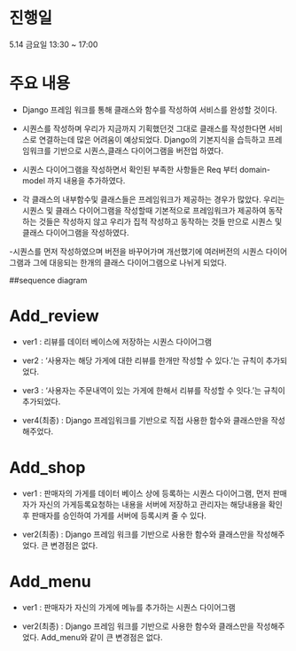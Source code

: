 # 진행일

5.14 금요일 13:30 ~ 17:00


# 주요 내용

- Django 프레임 워크를 통해 클래스와 함수를 작성하여 서비스를 완성할 것이다.

- 시퀀스를 작성하며 우리가 지금까지 기획했던것 그대로 클래스를 작성한다면 서비스로 연결하는데 많은 어려움이 예상되었다. Django의 기본지식을 습득하고 프레임워크를 기반으로  시퀀스,클래스 다이어그램을 버전업 하였다.

- 시퀀스 다이어그램을 작성하면서 확인된 부족한 사항들은 Req 부터 domain-model 까지 내용을 추가하였다. 

- 각 클래스의 내부함수및 클래스들은 프레임워크가 제공하는 경우가 많았다. 우리는 시퀀스 및 클래스 다이어그램을 작성할때 기본적으로 프레임워크가 제공하여 동작하는 것들은 작성하지 않고 우리가 집적 작성하고 동작하는 것들 만으로 시퀀스 및 클래스 다이어그램을 작성하였다.

-시퀀스를 먼저 작성하였으며 버전을 바꾸어가며 개선했기에 여러버전의 시퀀스 다이어그램과 그에 대응되는 한개의 클래스 다이어그램으로 나뉘게 되었다.

##sequence diagram

# Add_review 

-  ver1 : 리뷰를 데이터 베이스에 저장하는 시퀀스 다이어그램

-  ver2 : ‘사용자는 해당 가게에 대한 리뷰를 한개만 작성할 수 있다.’는 규칙이 추가되었다.

-  ver3 : ‘사용자는 주문내역이 있는 가게에 한해서 리뷰를 작성할 수 잇다.’는 규칙이 추가되었다.


-  ver4(최종) : Django 프레임워크를 기반으로 직접 사용한 함수와 클래스만을 작성해주었다.

# Add_shop

-  ver1 : 판매자의 가게를 데이터 베이스 상에 등록하는 시퀀스 다이어그램, 먼저 판매자가 자신의 가게등록요청하는 내용을 서버에 저장하고 관리자는 해당내용을 확인 후 판매자를 승인하여 가게를 서버에 등록시켜 줄 수 있다.

-  ver2(최종) : Django 프레임 워크를 기반으로 사용한 함수와 클래스만을 작성해주었다. 큰 변경점은 없다.

# Add_menu

-  ver1 : 판매자가 자신의 가게에 메뉴를 추가하는 시퀀스 다이어그램 

-  ver2(최종) : Django 프레임 워크를 기반으로 사용한 함수와 클래스만을 작성해주었다. Add_menu와 같이 큰 변경점은 없다.

